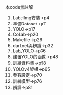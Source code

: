本code無註解
1. LabelImg安裝->p4
2. 準備Dataset->p7
3. YOLO->p17
4. CoLab->p20
5. Makefile->p26
6. darknet與辨識->p32
7. Lab_YOLO->p36
8. 建置YOLO的函數->p48
9. 訓練資料集->p58
10. YOLOv4架構->p65
11. 參數設定->p70
12. 訓練模型->p76
13. 辨識->p81